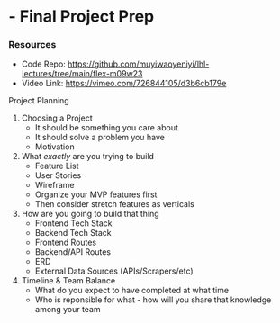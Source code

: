 #  - Final Project Prep

### Resources

 - Code Repo: https://github.com/muyiwaoyeniyi/lhl-lectures/tree/main/flex-m09w23
 - Video Link: https://vimeo.com/726844105/d3b6cb179e

Project Planning
1. Choosing a Project
	- It should be something you care about
	- It should solve a problem you have
	- Motivation
2. What _exactly_ are you trying to build
	- Feature List
	- User Stories
	- Wireframe
	- Organize your MVP features first
	- Then consider stretch features as verticals
3. How are you going to build that thing
	- Frontend Tech Stack
	- Backend Tech Stack
	- Frontend Routes
	- Backend/API Routes
	- ERD
	- External Data Sources (APIs/Scrapers/etc)
5. Timeline & Team Balance
	- What do you expect to have completed at what time
	- Who is reponsible for what - how will you share that knowledge among your team